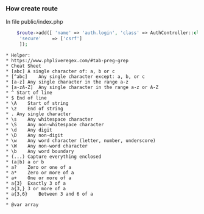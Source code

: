  ### How create route
 
 In file public/index.php
 
 ```php
     $route->add([ 'name' => 'auth.login', 'class' => AuthController::class, 'method'=> 'login', 'route' => '/login', 
      'secure'    => ['csrf']
      ]);
```
    * Helper:
    * https://www.phpliveregex.com/#tab-preg-grep
    * Cheat Sheet
    * [abc]	A single character of: a, b or c
    * [^abc]	Any single character except: a, b, or c
    * [a-z]	Any single character in the range a-z
    * [a-zA-Z]	Any single character in the range a-z or A-Z
    * ^	Start of line
    * $	End of line
    * \A	Start of string
    * \z	End of string	
    * .	Any single character
    * \s	Any whitespace character
    * \S	Any non-whitespace character
    * \d	Any digit
    * \D	Any non-digit
    * \w	Any word character (letter, number, underscore)
    * \W	Any non-word character
    * \b	Any word boundary	
    * (...)	Capture everything enclosed
    * (a|b)	a or b
    * a?	Zero or one of a
    * a*	Zero or more of a
    * a+	One or more of a
    * a{3}	Exactly 3 of a
    * a{3,}	3 or more of a
    * a{3,6}	Between 3 and 6 of a
    *
    * @var array
